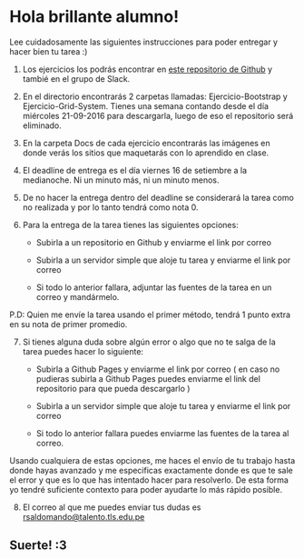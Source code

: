# Hola brillante alumno! 

Lee cuidadosamente las siguientes instrucciones para poder entregar y hacer bien tu tarea :)

1. Los ejercicios los podrás encontrar en [este repositorio de Github](https://github.com/raymicha/Clase-TLS-21-09-2016) y tambié en el grupo de Slack.

2. En el directorio encontrarás 2 carpetas llamadas: Ejercicio-Bootstrap y Ejercicio-Grid-System. Tienes una semana contando desde el día miércoles 21-09-2016 para descargarla, luego de eso el repositorio será eliminado.

3. En la carpeta Docs de cada ejercicio encontrarás las imágenes en donde verás los sitios que maquetarás con lo aprendido en clase.

4. El deadline de entrega es el día viernes 16 de setiembre a la medianoche. Ni un minuto más, ni un minuto menos. 

5. De no hacer la entrega dentro del deadline se considerará la tarea como no realizada y por lo tanto tendrá como nota 0.

6. Para la entrega de la tarea tienes las siguientes opciones:

	* Subirla a un repositorio en Github y enviarme el link por correo

	* Subirla a un servidor simple que aloje tu tarea y enviarme el link por correo

	* Si todo lo anterior fallara, adjuntar las fuentes de la tarea en un correo y mandármelo.

P.D: Quien me envíe la tarea usando el primer método, tendrá 1 punto extra en su nota de primer promedio.

7. Si tienes alguna duda sobre algún error o algo que no te salga de la tarea puedes hacer lo siguiente: 

	* Subirla a Github Pages y enviarme el link por correo ( en caso no pudieras subirla a Github Pages puedes enviarme el link del repositorio para que pueda descargarlo )

	* Subirla a un servidor simple que aloje tu tarea y enviarme el link por correo 

	* Si todo lo anterior fallara puedes enviarme las fuentes de la tarea al correo.

Usando cualquiera de estas opciones, me haces el envío de tu trabajo hasta donde hayas avanzado y me especificas exactamente donde es que te sale el error y que es lo que has intentado hacer para resolverlo. De esta forma yo tendré suficiente contexto para poder ayudarte lo más rápido posible.

8. El correo al que me puedes enviar tus dudas es rsaldomando@talento.tls.edu.pe 

## Suerte! :3
